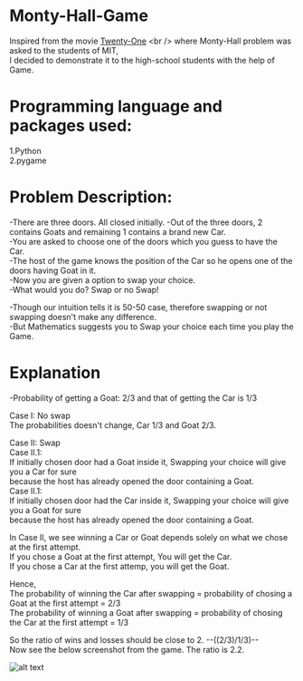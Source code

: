 # Monty-Hall-Game

Inspired from the movie [Twenty-One](https://en.wikipedia.org/wiki/21_(2008_film)) <br />
where Monty-Hall problem was asked to the students of MIT, <br />
I decided to demonstrate it to the high-school students with the help of Game. <br />


# Programming language and packages used:

1.Python <br />
2.pygame

# Problem Description:

-There are three doors. All closed initially.
-Out of the three doors, 2 contains Goats and remaining 1 contains a brand new Car. <br />
-You are asked to choose one of the doors which you guess to have the Car. <br />
-The host of the game knows the position of the Car so he opens one of the doors having Goat in it. <br />
-Now you are given a option to swap your choice. <br />
-What would you do? Swap or no Swap! <br />

-Though our intuition tells it is 50-50 case, therefore swapping or not swapping doesn't make any difference. <br />
-But Mathematics suggests you to Swap your choice each time you play the Game. <br />


# Explanation

-Probability of getting a Goat: 2/3 and that of getting the Car is 1/3 <br />

Case I: No swap <br />
	The probabilities doesn't change, Car 1/3 and Goat 2/3. <br />

Case II: Swap <br />
	Case II.1: <br />
		If initially chosen door had a Goat inside it, Swapping your choice will give you a Car for sure <br />
		because the host has already opened the door containing a Goat. <br />
	Case II.1: <br />
		If initially chosen door had the Car inside it, Swapping your choice will give you a Goat for sure <br />
		because the host has already opened the door containing a Goat. <br />

In Case II, we see winning a Car or Goat depends solely on what we chose at the first attempt. <br />
If you chose a Goat at the first attempt, You will get the Car. <br />
If you chose a Car at the first attemp, you will get the Goat. <br />

Hence, <br />
The probability of winning the Car after swapping = probability of chosing a Goat at the first attempt = 2/3 <br />
The probability of winning a Goat after swapping = probability of chosing the Car at the first attempt = 1/3 <br />

So the ratio of wins and losses should be close to 2. --((2/3)/1/3)-- <br />
Now see the below screenshot from the game. The ratio is 2.2. <br />

![alt text](https://github.com/speedious/Monty-Hall-Game/blob/master/monty_hall/Monty_Hall_Game.png)









